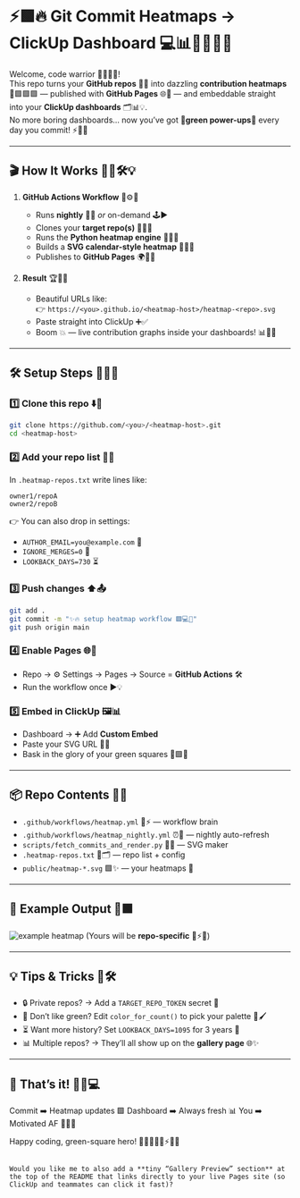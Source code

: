 

# ⚡🟩🔥 Git Commit Heatmaps → ClickUp Dashboard 💻📊🚀🎉🌈✨

Welcome, code warrior 🦸‍♂️🦸‍♀️!  
This repo turns your **GitHub repos** 🐙📂 into dazzling **contribution heatmaps** 🎨🟩🟩🟩 — published with **GitHub Pages** 🌐🚀 — and embeddable straight into your **ClickUp dashboards** 🗂️📊💡.  
No more boring dashboards… now you’ve got 💚**green power-ups**💚 every day you commit! ⚡🌟🔥

---

## 🎬 How It Works 🎥🤖🛠️💡

1. **GitHub Actions Workflow** 🤖⚙️🎯  
   - Runs **nightly** 🌙💤 *or* on-demand 🕹️▶️  
   - Clones your **target repo(s)** 📂📂📂  
   - Runs the **Python heatmap engine** 🐍🔥📜  
   - Builds a **SVG calendar-style heatmap** 📅🎨💚  
   - Publishes to **GitHub Pages** 🌍🚀✨  

2. **Result** 🏆🎉🌈  
   - Beautiful URLs like:  
     👉 `https://<you>.github.io/<heatmap-host>/heatmap-<repo>.svg`  
   - Paste straight into ClickUp ➕✅  
   - Boom 💥 — live contribution graphs inside your dashboards! 📊💚🔥  

---

## 🛠️ Setup Steps 📝🔧🚦

### 1️⃣ Clone this repo ⬇️💾
```bash
git clone https://github.com/<you>/<heatmap-host>.git
cd <heatmap-host>
````

### 2️⃣ Add your repo list 📜📂

In `.heatmap-repos.txt` write lines like:

```
owner1/repoA
owner2/repoB
```

👉 You can also drop in settings:

* `AUTHOR_EMAIL=you@example.com` 📧
* `IGNORE_MERGES=0` 🔀
* `LOOKBACK_DAYS=730` ⏳

### 3️⃣ Push changes ⬆️📤

```bash
git add .
git commit -m "✨🔥 setup heatmap workflow 🟩💻🚀"
git push origin main
```

### 4️⃣ Enable Pages 🌐🚀

* Repo → ⚙️ Settings → Pages → Source = **GitHub Actions** 🛠️
* Run the workflow once ▶️💡

### 5️⃣ Embed in ClickUp 🖼️📊

* Dashboard → ➕ Add **Custom Embed**
* Paste your SVG URL 🔗🌈
* Bask in the glory of your green squares 💚🟩💚

---

## 📦 Repo Contents 📂🧰

* `.github/workflows/heatmap.yml` 🤖⚡ — workflow brain
* `.github/workflows/heatmap_nightly.yml` ⏰🌙 — nightly auto-refresh
* `scripts/fetch_commits_and_render.py` 🐍🎨 — SVG maker
* `.heatmap-repos.txt` 📜🗂️ — repo list + config
* `public/heatmap-*.svg` 🟩✨ — your heatmaps 🌈

---

## 🌟 Example Output 🎨🟩

![example heatmap](https://github.githubassets.com/images/modules/profile/contributions/contributions.png)
(Yours will be **repo-specific** 🔧⚡💚)

---

## 💡 Tips & Tricks 🧠🛠️

* 🔒 Private repos? → Add a `TARGET_REPO_TOKEN` secret 🔑
* 🎨 Don’t like green? Edit `color_for_count()` to pick your palette 🌈🖌️
* ⏳ Want more history? Set `LOOKBACK_DAYS=1095` for 3 years 📜
* 📊 Multiple repos? → They’ll all show up on the **gallery page** 🌐✨

---

## 🎉 That’s it! 🎊🔥💻

Commit ➡️ Heatmap updates 🟩
Dashboard ➡️ Always fresh 📊
You ➡️ Motivated AF 🚀💪🔥

Happy coding, green-square hero! 🦸‍♂️🦸‍♀️💚⚡🌈🎉

```

Would you like me to also add a **tiny “Gallery Preview” section** at the top of the README that links directly to your live Pages site (so ClickUp and teammates can click it fast)?
```
